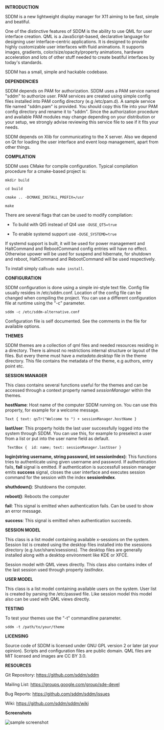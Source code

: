 __INTRODUCTION__

SDDM is a new lightweight display manager for X11 aiming to be fast, simple and beatiful.

One of the distinctive features of SDDM is the ability to use QML for user interface creation. QML is a JavaScript-based, declarative language for designing user interface–centric applications. It is designed to provide highly customizable user interfaces with fluid animations. It supports images, gradients, color/size/opacity/property animations, hardware acceleration and lots of other stuff needed to create beatiful interfaces by today's standards.

SDDM has a small, simple and hackable codebase.

__DEPENDENCIES__

SDDM depends on PAM for authorization. SDDM uses a PAM service named "sddm" to authorize user. PAM services are created using simple config files installed into PAM config directory (e.g /etc/pam.d). A sample service file named "sddm.pam" is provided. You should copy this file into your PAM config directory and rename it to "sddm". Since the authorization procedure and available PAM modules may change depending on your distribution or your setup, we strongly advise reviewing this service file to see if it fits your needs.

SDDM depends on Xlib for communicating to the X server. Also we depend on Qt for loading the user interface and event loop management, apart from other things.

__COMPILATION__

SDDM uses CMake for compile configuration. Typical compilation procedure for a cmake-based project is:

`mkdir build`

`cd build`

`cmake .. -DCMAKE_INSTALL_PREFIX=/usr`

`make`

There are several flags that can be used to modify compilation:

* To build with Qt5 instead of Qt4 use `-DUSE_QT5=true`

* To enable systemd support use `-DUSE_SYSTEMD=true`

If systemd support is built, it will be used for power management and HaltCommand and RebootCommand config entries will have no effect. Otherwise upower will be used for suspend and hibernate, for shutdown and reboot, HaltCommand and RebootCommand will be used respectively.

To install simply call`sudo make install`.

__CONFIGURATION__

SDDM configuration is done using a simple ini-style text file. Config file usually resides in /etc/sddm.conf. Location of the config file can be changed when compiling the project. You can use a different configuration file at runtime using the "-c" parameter.

`sddm -c /etc/sddm-alternative.conf`

Configuration file is self documented. See the comments in the file for available options.

__THEMES__

SDDM themes are a collection of qml files and needed resources residing in a directory. There is almost no restrictions internal structure or layout of the files. But every theme must have a _metadata.desktop_ file in the theme directory. This file contains the metadata of the theme, e.g authors, entry point etc.

__SESSION MANAGER__

This class contains several functions useful for the themes and can be accessed through a context property named _sessionManager_ within the themes.

__hostName__: Host name of the computer SDDM running on. You can use this property, for example for a welcome message.

`Text { text: qsTr("Welcome to ") + sessionManager.hostName }`

__lastUser__: This property holds the last user successfully logged into the system through SDDM. You can use this, for example to preselect a user from a list or put into the user name field as default.

` TextBox {  id: name; text: sessionManager.lastUser }`

__login(string username, string password, int sessionIndex)__: This functions tries to authenticate using given username and password. If authentication fails, __fail__ signal is emitted. If authentication is successfull session manager emits __success__ signal, closes the user interface and executes session command for the session with the index __sessionIndex__.

__shuthdown()__: Shutdowns the computer.

__reboot()__: Reboots the computer

__fail__: This signal is emitted when authentication fails. Can be used to show an error message.

__success__: This signal is emitted when authentication succeeds.

__SESSION MODEL__

This class is a list model containing available x-sessions on the system. Session list is created using the desktop files installed into the xsessions directory (e.g /usr/share/xsessions). The desktop files are generally installed along with a desktop environment like KDE or XFCE.

Session model with QML views directly. This class also contains index of the last session used through property _lastIndex_.

__USER MODEL__

This class is a list model containing available users on the system. User list is created by parsing the /etc/passwd file. Like session model this model also can be used with QML views directly.

__TESTING__

To test your themes use the "-t" commandline parameter.

`sddm -t /path/to/your/theme`

__LICENSING__

Source code of SDDM is licensed under GNU GPL version 2 or later (at your opinion). Scripts and configuration files are public domain. QML files are MIT licensed and images are CC BY 3.0.

__RESOURCES__

Git Repository:
    https://github.com/sddm/sddm

Mailing List:
    https://groups.google.com/group/sde-devel

Bug Reports:
    https://github.com/sddm/sddm/issues

Wiki:
    https://github.com/sddm/sddm/wiki

__Screenshots__

![sample screenshot](https://raw.github.com/sddm/sddm/master/data/themes/maui/maui.jpg)
